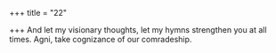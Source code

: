 +++
title = "22"

+++
And let my visionary thoughts, let my hymns strengthen you at
all times.
Agni, take cognizance of our comradeship.